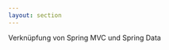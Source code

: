 ```yaml
---
layout: section
---
```


<EmojiTitle title="Übung" emoji="👷">
Verknüpfung von Spring MVC und Spring Data
</EmojiTitle>

<PageNumber/>

<Footer
    text="☕️ Java-Web-Technologien"
/>
